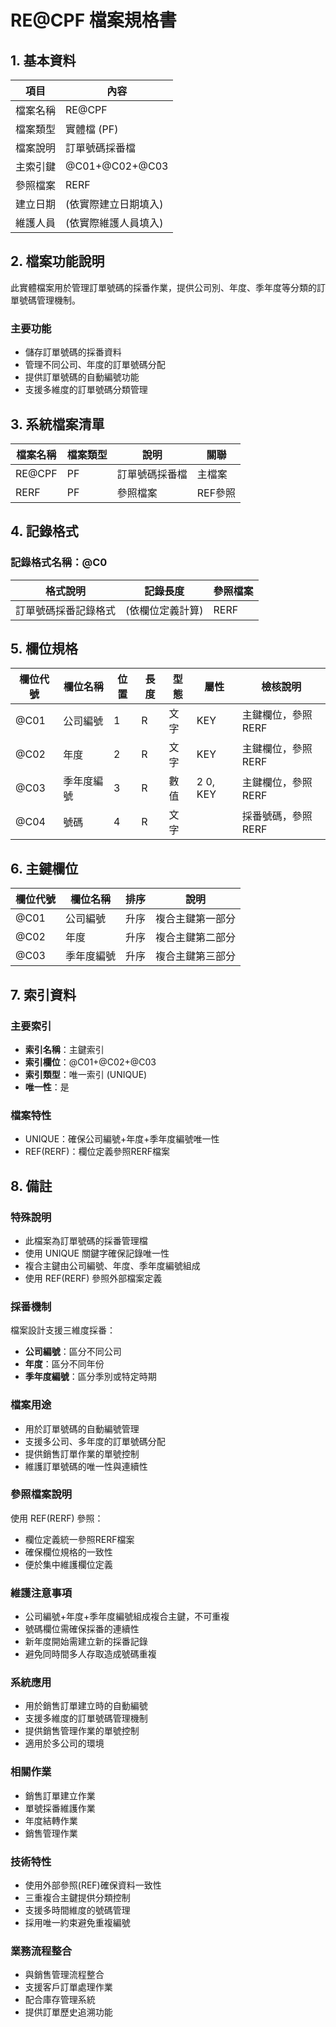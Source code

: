 # RE@CPF 檔案規格書

## 1. 基本資料

| 項目 | 內容 |
|------|------|
| 檔案名稱 | RE@CPF |
| 檔案類型 | 實體檔 (PF) |
| 檔案說明 | 訂單號碼採番檔 |
| 主索引鍵 | @C01+@C02+@C03 |
| 參照檔案 | RERF |
| 建立日期 | (依實際建立日期填入) |
| 維護人員 | (依實際維護人員填入) |

## 2. 檔案功能說明

此實體檔案用於管理訂單號碼的採番作業，提供公司別、年度、季年度等分類的訂單號碼管理機制。

### 主要功能
- 儲存訂單號碼的採番資料
- 管理不同公司、年度的訂單號碼分配
- 提供訂單號碼的自動編號功能
- 支援多維度的訂單號碼分類管理

## 3. 系統檔案清單

| 檔案名稱 | 檔案類型 | 說明 | 關聯 |
|----------|----------|------|------|
| RE@CPF | PF | 訂單號碼採番檔 | 主檔案 |
| RERF | PF | 參照檔案 | REF參照 |

## 4. 記錄格式

### 記錄格式名稱：@C0

| 格式說明 | 記錄長度 | 參照檔案 |
|----------|----------|----------|
| 訂單號碼採番記錄格式 | (依欄位定義計算) | RERF |

## 5. 欄位規格

| 欄位代號 | 欄位名稱 | 位置 | 長度 | 型態 | 屬性 | 檢核說明 |
|----------|----------|------|------|------|------|----------|
| @C01 | 公司編號 | 1 | R | 文字 | KEY | 主鍵欄位，參照RERF |
| @C02 | 年度 | 2 | R | 文字 | KEY | 主鍵欄位，參照RERF |
| @C03 | 季年度編號 | 3 | R | 數值 | 2 0, KEY | 主鍵欄位，參照RERF |
| @C04 | 號碼 | 4 | R | 文字 | | 採番號碼，參照RERF |

## 6. 主鍵欄位

| 欄位代號 | 欄位名稱 | 排序 | 說明 |
|----------|----------|------|------|
| @C01 | 公司編號 | 升序 | 複合主鍵第一部分 |
| @C02 | 年度 | 升序 | 複合主鍵第二部分 |
| @C03 | 季年度編號 | 升序 | 複合主鍵第三部分 |

## 7. 索引資料

### 主要索引
- **索引名稱**：主鍵索引
- **索引欄位**：@C01+@C02+@C03
- **索引類型**：唯一索引 (UNIQUE)
- **唯一性**：是

### 檔案特性
- UNIQUE：確保公司編號+年度+季年度編號唯一性
- REF(RERF)：欄位定義參照RERF檔案

## 8. 備註

### 特殊說明
- 此檔案為訂單號碼的採番管理檔
- 使用 UNIQUE 關鍵字確保記錄唯一性
- 複合主鍵由公司編號、年度、季年度編號組成
- 使用 REF(RERF) 參照外部檔案定義

### 採番機制
檔案設計支援三維度採番：
- **公司編號**：區分不同公司
- **年度**：區分不同年份
- **季年度編號**：區分季別或特定時期

### 檔案用途
- 用於訂單號碼的自動編號管理
- 支援多公司、多年度的訂單號碼分配
- 提供銷售訂單作業的單號控制
- 維護訂單號碼的唯一性與連續性

### 參照檔案說明
使用 REF(RERF) 參照：
- 欄位定義統一參照RERF檔案
- 確保欄位規格的一致性
- 便於集中維護欄位定義

### 維護注意事項
- 公司編號+年度+季年度編號組成複合主鍵，不可重複
- 號碼欄位需確保採番的連續性
- 新年度開始需建立新的採番記錄
- 避免同時間多人存取造成號碼重複

### 系統應用
- 用於銷售訂單建立時的自動編號
- 支援多維度的訂單號碼管理機制
- 提供銷售管理作業的單號控制
- 適用於多公司的環境

### 相關作業
- 銷售訂單建立作業
- 單號採番維護作業
- 年度結轉作業
- 銷售管理作業

### 技術特性
- 使用外部參照(REF)確保資料一致性
- 三重複合主鍵提供分類控制
- 支援多時間維度的號碼管理
- 採用唯一約束避免重複編號

### 業務流程整合
- 與銷售管理流程整合
- 支援客戶訂單處理作業
- 配合庫存管理系統
- 提供訂單歷史追溯功能 